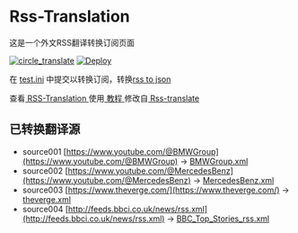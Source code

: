 # Rss-Translation

这是一个外文RSS翻译转换订阅页面 

[![circle_translate](https://github.com/Ryan/Rss-Translation/actions/workflows/circle_translate.yml/badge.svg)](https://github.com/Ryan/Rss-Translation/actions/workflows/circle_translate.yml)
[![Deploy](https://github.com/Ryan/Rss-Translation/actions/workflows/jekyll-gh-pages.yml/badge.svg)](https://github.com/Ryan/Rss-Translation/actions/workflows/jekyll-gh-pages.yml)

在 [test.ini](https://github.com/Ryan/Rss-Translation/blob/main/test.ini) 中提交以转换订阅，转换[rss to json](https://rss2json.com/)

查看[ RSS-Translation ](https://Ryan.github.io/RSS-Translation)使用[ 教程 ](https://www.Ryan.net/tutorial/644)修改自[ Rss-translate ](https://github.com/rcy1314/Rss-Translation/)

## 已转换翻译源

 - source001 [https://www.youtube.com/@BMWGroup](https://www.youtube.com/@BMWGroup) -> [BMWGroup.xml](rss/BMWGroup.xml)
 - source002 [https://www.youtube.com/@MercedesBenz](https://www.youtube.com/@MercedesBenz) -> [MercedesBenz.xml](rss/MercedesBenz.xml)
 - source003 [https://www.theverge.com/](https://www.theverge.com/) -> [theverge.xml](rss/theverge.xml)
 - source004 [http://feeds.bbci.co.uk/news/rss.xml](http://feeds.bbci.co.uk/news/rss.xml) -> [BBC_Top_Stories_rss.xml](rss/BBC_Top_Stories_rss.xml)
